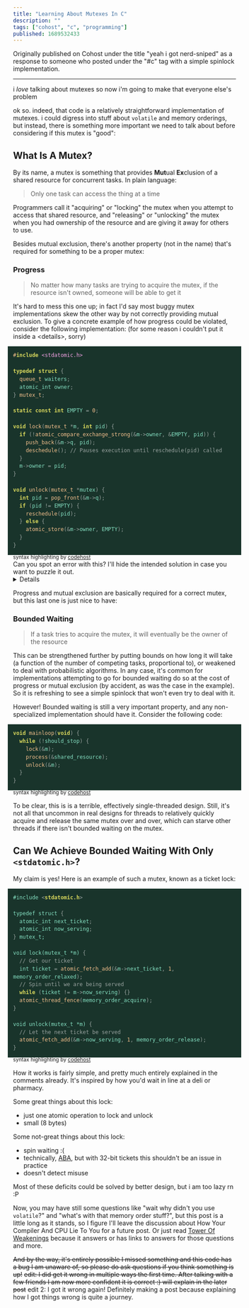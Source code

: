 ```yaml
---
title: "Learning About Mutexes In C"
description: ""
tags: ["cohost", "c", "programming"]
published: 1689532433
---
```


Originally published on Cohost under the title "yeah i got nerd-sniped" as a response to someone who posted under the "#c" tag with a simple spinlock implementation.

---

i _love_ talking about mutexes so now i'm going to make that everyone else's problem

ok so. indeed, that code is a relatively straightforward implementation of mutexes. i could digress into stuff about `volatile` and memory orderings, but instead, there is something more important we need to talk about before considering if this mutex is "good":

## What Is A Mutex?

By its name, a mutex is something that provides **Mut**ual **Ex**clusion of a shared resource for concurrent tasks. In plain language:

> Only one task can access the thing at a time

Programmers call it "acquiring" or "locking" the mutex when you attempt to access that shared resource, and "releasing" or "unlocking" the mutex when you had ownership of the resource and are giving it away for others to use.

Besides mutual exclusion, there's another property (not in the name) that's required for something to be a proper mutex:

### Progress

> No matter how many tasks are trying to acquire the mutex, if the resource isn't owned, someone will be able to get it

It's hard to mess this one up; in fact I'd say most buggy mutex implementations skew the other way by not correctly providing mutual exclusion. To give a concrete example of how progress could be violated, consider the following implementation: (for some reason i couldn't put it inside a &lt;details&gt;, sorry)

<pre tabindex="0" style="padding: 12px; border-radius: 0px; line-height: 1.5; overflow-x: auto; font-size: 14px; margin-left: -12px; margin-right: -12px; border: 0px; background: rgb(25, 52, 43); color: rgb(133, 224, 194);"><code><span style="color: rgb(242, 191, 140); font-weight: normal;"><span>#</span><span style="color: rgb(214, 214, 92); font-weight: bold;">include</span> <span style="color: rgb(245, 163, 231); font-weight: normal;">&lt;stdatomic.h&gt;</span></span>

<span style="color: rgb(214, 214, 92); font-weight: bold;">typedef</span> <span style="color: rgb(214, 214, 92); font-weight: bold;">struct</span> <span style="color: rgb(153, 163, 160); font-weight: normal;">{</span>
  <span style="color: rgb(242, 191, 140); font-weight: normal;">queue_t</span> waiters<span style="color: rgb(153, 163, 160); font-weight: normal;">;</span>
  atomic_int owner<span style="color: rgb(153, 163, 160); font-weight: normal;">;</span>
<span style="color: rgb(153, 163, 160); font-weight: normal;">}</span> <span style="color: rgb(242, 191, 140); font-weight: normal;">mutex_t</span><span style="color: rgb(153, 163, 160); font-weight: normal;">;</span>

<span style="color: rgb(214, 214, 92); font-weight: bold;">static</span> <span style="color: rgb(214, 214, 92); font-weight: bold;">const</span> <span style="color: rgb(214, 214, 92); font-weight: bold;">int</span> EMPTY <span style="color: rgb(153, 163, 160); font-weight: normal;">=</span> <span style="color: rgb(242, 191, 140); font-weight: normal;">0</span><span style="color: rgb(153, 163, 160); font-weight: normal;">;</span>

<span style="color: rgb(214, 214, 92); font-weight: bold;">void</span> <span style="color: rgb(242, 191, 140); font-weight: normal;">lock</span><span style="color: rgb(153, 163, 160); font-weight: normal;">(</span><span style="color: rgb(242, 191, 140); font-weight: normal;">mutex_t</span> <span style="color: rgb(153, 163, 160); font-weight: normal;">*</span>m<span style="color: rgb(153, 163, 160); font-weight: normal;">,</span> <span style="color: rgb(214, 214, 92); font-weight: bold;">int</span> pid<span style="color: rgb(153, 163, 160); font-weight: normal;">)</span> <span style="color: rgb(153, 163, 160); font-weight: normal;">{</span>
  <span style="color: rgb(214, 214, 92); font-weight: bold;">if</span> <span style="color: rgb(153, 163, 160); font-weight: normal;">(</span><span style="color: rgb(153, 163, 160); font-weight: normal;">!</span><span style="color: rgb(242, 191, 140); font-weight: normal;">atomic_compare_exchange_strong</span><span style="color: rgb(153, 163, 160); font-weight: normal;">(</span><span style="color: rgb(153, 163, 160); font-weight: normal;">&amp;</span>m<span style="color: rgb(153, 163, 160); font-weight: normal;">-&gt;</span>owner<span style="color: rgb(153, 163, 160); font-weight: normal;">,</span> <span style="color: rgb(153, 163, 160); font-weight: normal;">&amp;</span>EMPTY<span style="color: rgb(153, 163, 160); font-weight: normal;">,</span> pid<span style="color: rgb(153, 163, 160); font-weight: normal;">)</span><span style="color: rgb(153, 163, 160); font-weight: normal;">)</span> <span style="color: rgb(153, 163, 160); font-weight: normal;">{</span>
    <span style="color: rgb(242, 191, 140); font-weight: normal;">push_back</span><span style="color: rgb(153, 163, 160); font-weight: normal;">(</span><span style="color: rgb(153, 163, 160); font-weight: normal;">&amp;</span>m<span style="color: rgb(153, 163, 160); font-weight: normal;">-&gt;</span>q<span style="color: rgb(153, 163, 160); font-weight: normal;">,</span> pid<span style="color: rgb(153, 163, 160); font-weight: normal;">)</span><span style="color: rgb(153, 163, 160); font-weight: normal;">;</span>
    <span style="color: rgb(242, 191, 140); font-weight: normal;">deschedule</span><span style="color: rgb(153, 163, 160); font-weight: normal;">(</span><span style="color: rgb(153, 163, 160); font-weight: normal;">)</span><span style="color: rgb(153, 163, 160); font-weight: normal;">;</span> <span style="color: rgb(153, 163, 160); font-weight: normal;">// Pauses execution until reschedule(pid) called</span>
  <span style="color: rgb(153, 163, 160); font-weight: normal;">}</span>
  m<span style="color: rgb(153, 163, 160); font-weight: normal;">-&gt;</span>owner <span style="color: rgb(153, 163, 160); font-weight: normal;">=</span> pid<span style="color: rgb(153, 163, 160); font-weight: normal;">;</span>
<span style="color: rgb(153, 163, 160); font-weight: normal;">}</span>

<span style="color: rgb(214, 214, 92); font-weight: bold;">void</span> <span style="color: rgb(242, 191, 140); font-weight: normal;">unlock</span><span style="color: rgb(153, 163, 160); font-weight: normal;">(</span><span style="color: rgb(242, 191, 140); font-weight: normal;">mutex_t</span> <span style="color: rgb(153, 163, 160); font-weight: normal;">*</span>mutex<span style="color: rgb(153, 163, 160); font-weight: normal;">)</span> <span style="color: rgb(153, 163, 160); font-weight: normal;">{</span>
  <span style="color: rgb(214, 214, 92); font-weight: bold;">int</span> pid <span style="color: rgb(153, 163, 160); font-weight: normal;">=</span> <span style="color: rgb(242, 191, 140); font-weight: normal;">pop_front</span><span style="color: rgb(153, 163, 160); font-weight: normal;">(</span><span style="color: rgb(153, 163, 160); font-weight: normal;">&amp;</span>m<span style="color: rgb(153, 163, 160); font-weight: normal;">-&gt;</span>q<span style="color: rgb(153, 163, 160); font-weight: normal;">)</span><span style="color: rgb(153, 163, 160); font-weight: normal;">;</span>
  <span style="color: rgb(214, 214, 92); font-weight: bold;">if</span> <span style="color: rgb(153, 163, 160); font-weight: normal;">(</span>pid <span style="color: rgb(153, 163, 160); font-weight: normal;">!=</span> EMPTY<span style="color: rgb(153, 163, 160); font-weight: normal;">)</span> <span style="color: rgb(153, 163, 160); font-weight: normal;">{</span>
    <span style="color: rgb(242, 191, 140); font-weight: normal;">reschedule</span><span style="color: rgb(153, 163, 160); font-weight: normal;">(</span>pid<span style="color: rgb(153, 163, 160); font-weight: normal;">)</span><span style="color: rgb(153, 163, 160); font-weight: normal;">;</span>
  <span style="color: rgb(153, 163, 160); font-weight: normal;">}</span> <span style="color: rgb(214, 214, 92); font-weight: bold;">else</span> <span style="color: rgb(153, 163, 160); font-weight: normal;">{</span>
    <span style="color: rgb(242, 191, 140); font-weight: normal;">atomic_store</span><span style="color: rgb(153, 163, 160); font-weight: normal;">(</span><span style="color: rgb(153, 163, 160); font-weight: normal;">&amp;</span>m<span style="color: rgb(153, 163, 160); font-weight: normal;">-&gt;</span>owner<span style="color: rgb(153, 163, 160); font-weight: normal;">,</span> EMPTY<span style="color: rgb(153, 163, 160); font-weight: normal;">)</span><span style="color: rgb(153, 163, 160); font-weight: normal;">;</span>
  <span style="color: rgb(153, 163, 160); font-weight: normal;">}</span>
<span style="color: rgb(153, 163, 160); font-weight: normal;">}</span></code></pre><div style="margin-top: -1rem; font-size: smaller;">syntax highlighting by <a href="https://codehost.wavebeem.com">codehost</a></div>

<summary>
Can you spot an error with this? I'll hide the intended solution in case you want to puzzle it out.
<details>
<p>
Between the <code>atomic_compare_exchange_strong</code> line and the <code>push_back</code> line, the current owner could release the mutex without noticing that we were trying to put ourselves on the queue. This violates progress because a single task trying to acquire the lock was not able to.
</p>
<p>
There are certainly many other bugs, such as being able to race on <code>m->q</code> if it is not atomic. That is the thing about bugs, more pop up than u intend :)
</details>
</summary>

Progress and mutual exclusion are basically required for a correct mutex, but this last one is just nice to have:

### Bounded Waiting

> If a task tries to acquire the mutex, it will eventually be the owner of the resource

This can be strengthened further by putting bounds on how long it will take (a function of the number of competing tasks, proportional to), or weakened to deal with probabilistic algorithms. In any case, it's common for implementations attempting to go for bounded waiting do so at the cost of progress or mutual exclusion (by accident, as was the case in the example). So it is refreshing to see a simple spinlock that won't even try to deal with it.

However! Bounded waiting is still a very important property, and any non-specialized implementation should have it. Consider the following code:

<pre tabindex="0" style="padding: 12px; border-radius: 0px; line-height: 1.5; overflow-x: auto; font-size: 14px; margin-left: -12px; margin-right: -12px; border: 0px; background: rgb(25, 52, 43); color: rgb(133, 224, 194);"><code><span style="color: rgb(214, 214, 92); font-weight: bold;">void</span> <span style="color: rgb(242, 191, 140); font-weight: normal;">mainloop</span><span style="color: rgb(153, 163, 160); font-weight: normal;">(</span><span style="color: rgb(214, 214, 92); font-weight: bold;">void</span><span style="color: rgb(153, 163, 160); font-weight: normal;">)</span> <span style="color: rgb(153, 163, 160); font-weight: normal;">{</span>
  <span style="color: rgb(214, 214, 92); font-weight: bold;">while</span> <span style="color: rgb(153, 163, 160); font-weight: normal;">(</span><span style="color: rgb(153, 163, 160); font-weight: normal;">!</span>should_stop<span style="color: rgb(153, 163, 160); font-weight: normal;">)</span> <span style="color: rgb(153, 163, 160); font-weight: normal;">{</span>
    <span style="color: rgb(242, 191, 140); font-weight: normal;">lock</span><span style="color: rgb(153, 163, 160); font-weight: normal;">(</span><span style="color: rgb(153, 163, 160); font-weight: normal;">&amp;</span>m<span style="color: rgb(153, 163, 160); font-weight: normal;">)</span><span style="color: rgb(153, 163, 160); font-weight: normal;">;</span>
    <span style="color: rgb(242, 191, 140); font-weight: normal;">process</span><span style="color: rgb(153, 163, 160); font-weight: normal;">(</span><span style="color: rgb(153, 163, 160); font-weight: normal;">&amp;</span>shared_resource<span style="color: rgb(153, 163, 160); font-weight: normal;">)</span><span style="color: rgb(153, 163, 160); font-weight: normal;">;</span>
    <span style="color: rgb(242, 191, 140); font-weight: normal;">unlock</span><span style="color: rgb(153, 163, 160); font-weight: normal;">(</span><span style="color: rgb(153, 163, 160); font-weight: normal;">&amp;</span>m<span style="color: rgb(153, 163, 160); font-weight: normal;">)</span><span style="color: rgb(153, 163, 160); font-weight: normal;">;</span>
  <span style="color: rgb(153, 163, 160); font-weight: normal;">}</span>
<span style="color: rgb(153, 163, 160); font-weight: normal;">}</span></code></pre><div style="margin-top: -1rem; font-size: smaller;">syntax highlighting by <a href="https://codehost.wavebeem.com">codehost</a></div>

To be clear, this is is a terrible, effectively single-threaded design. Still, it's not all that uncommon in real designs for threads to relatively quickly acquire and release the same mutex over and over, which can starve other threads if there isn't bounded waiting on the mutex.

## Can We Achieve Bounded Waiting With Only `<stdatomic.h>`?

My claim is yes! Here is an example of such a mutex, known as a ticket lock:

<pre tabindex="0" style="padding: 12px; border-radius: 0px; line-height: 1.5; overflow-x: auto; font-size: 14px; margin-left: -12px; margin-right: -12px; border: 0px; background: rgb(25, 52, 43); color: rgb(133, 224, 194);"><code>#include <span style="color: rgb(214, 214, 92); font-weight: bold;"><span style="color: rgb(214, 214, 92); font-weight: bold;"><span style="color: rgb(153, 163, 160); font-weight: normal;">&lt;</span>stdatomic.h</span><span style="color: rgb(153, 163, 160); font-weight: normal;">&gt;</span></span><span>

typedef struct </span><span style="color: rgb(153, 163, 160); font-weight: normal;">{</span>
  atomic_int next_ticket<span style="color: rgb(153, 163, 160); font-weight: normal;">;</span>
  atomic_int now_serving<span style="color: rgb(153, 163, 160); font-weight: normal;">;</span>
<span style="color: rgb(153, 163, 160); font-weight: normal;">}</span><span> mutex_t;

void lock(mutex_t *m) </span><span style="color: rgb(153, 163, 160); font-weight: normal;">{</span>
  <span style="color: rgb(153, 163, 160); font-weight: normal;">// Get our ticket</span>
  int ticket <span style="color: rgb(153, 163, 160); font-weight: normal;">=</span> <span style="color: rgb(242, 191, 140); font-weight: normal;">atomic_fetch_add</span><span style="color: rgb(153, 163, 160); font-weight: normal;">(</span><span style="color: rgb(153, 163, 160); font-weight: normal;">&amp;</span>m<span style="color: rgb(153, 163, 160); font-weight: normal;">-</span><span style="color: rgb(153, 163, 160); font-weight: normal;">&gt;</span>next_ticket<span style="color: rgb(153, 163, 160); font-weight: normal;">,</span> <span style="color: rgb(242, 191, 140); font-weight: normal;">1</span><span style="color: rgb(153, 163, 160); font-weight: normal;">,</span> memory_order_relaxed<span style="color: rgb(153, 163, 160); font-weight: normal;">)</span><span style="color: rgb(153, 163, 160); font-weight: normal;">;</span>
  <span style="color: rgb(153, 163, 160); font-weight: normal;">// Spin until we are being served</span>
  <span style="color: rgb(214, 214, 92); font-weight: bold;">while</span> <span style="color: rgb(153, 163, 160); font-weight: normal;">(</span>ticket <span style="color: rgb(153, 163, 160); font-weight: normal;">!=</span> m<span style="color: rgb(153, 163, 160); font-weight: normal;">-</span><span style="color: rgb(153, 163, 160); font-weight: normal;">&gt;</span>now_serving<span style="color: rgb(153, 163, 160); font-weight: normal;">)</span> <span style="color: rgb(153, 163, 160); font-weight: normal;">{</span><span style="color: rgb(153, 163, 160); font-weight: normal;">}</span>
  <span style="color: rgb(242, 191, 140); font-weight: normal;">atomic_thread_fence</span><span style="color: rgb(153, 163, 160); font-weight: normal;">(</span>memory_order_acquire<span style="color: rgb(153, 163, 160); font-weight: normal;">)</span><span style="color: rgb(153, 163, 160); font-weight: normal;">;</span>
<span style="color: rgb(153, 163, 160); font-weight: normal;">}</span><span>

void unlock(mutex_t *m) </span><span style="color: rgb(153, 163, 160); font-weight: normal;">{</span>
  <span style="color: rgb(153, 163, 160); font-weight: normal;">// Let the next ticket be served</span>
  <span style="color: rgb(242, 191, 140); font-weight: normal;">atomic_fetch_add</span><span style="color: rgb(153, 163, 160); font-weight: normal;">(</span><span style="color: rgb(153, 163, 160); font-weight: normal;">&amp;</span>m<span style="color: rgb(153, 163, 160); font-weight: normal;">-</span><span style="color: rgb(153, 163, 160); font-weight: normal;">&gt;</span>now_serving<span style="color: rgb(153, 163, 160); font-weight: normal;">,</span> <span style="color: rgb(242, 191, 140); font-weight: normal;">1</span><span style="color: rgb(153, 163, 160); font-weight: normal;">,</span> memory_order_release<span style="color: rgb(153, 163, 160); font-weight: normal;">)</span><span style="color: rgb(153, 163, 160); font-weight: normal;">;</span>
<span style="color: rgb(153, 163, 160); font-weight: normal;">}</span></code></pre><div style="margin-top: -1rem; font-size: smaller;">syntax highlighting by <a href="https://codehost.wavebeem.com">codehost</a></div>

How it works is fairly simple, and pretty much entirely explained in the comments already. It's inspired by how you'd wait in line at a deli or pharmacy.

Some great things about this lock:

- just one atomic operation to lock and unlock
- small (8 bytes)

Some not-great things about this lock:

- spin waiting :(
- technically, [ABA](https://en.wikipedia.org/wiki/ABA_problem), but with 32-bit tickets this shouldn't be an issue in practice
- doesn't detect misuse

Most of these deficits could be solved by better design, but i am too lazy rn :P

Now, you may have still some questions like "wait why didn't you use `volatile`?" and "what's with that memory order stuff?", but this post is a little long as it stands, so I figure I'll leave the discussion about How Your Compiler And CPU Lie To You for a future post. Or just read [Tower Of Weakenings](https://faultlore.com/blah/tower-of-weakenings/) because it answers or has links to answers for those questions and more.

~~And by the way, it's entirely possible I missed something and this code has a bug I am unaware of, so please do ask questions if you think something is up!~~ ~~edit: I did get it wrong in multiple ways the first time. After talking with a few friends I am now more confident it is correct :) will explain in the later post~~ edit 2: I got it wrong again! Definitely making a post because explaining how I got things wrong is quite a journey.
